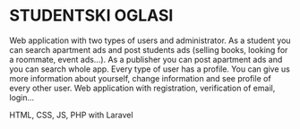 # STUDENTSKI OGLASI 
Web application with two types of users and administrator. 
As a student you can search apartment ads and post students ads (selling books, looking for a roommate, event ads...). 
As a publisher you can post apartment ads and you can search whole app.
Every type of user has a profile. You can give us more information about yourself, change information and see profile of every other user.
Web application with registration, verification of email, login...

HTML, CSS, JS, PHP with Laravel

